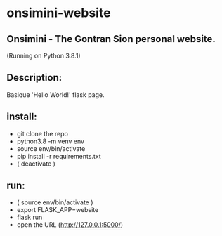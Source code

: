 # onsimini-website
## Onsimini - The Gontran Sion personal website.
(Running on Python 3.8.1)

## Description:
Basique 'Hello World!' flask page.

## install:
  * git clone the repo
  * python3.8 -m venv env
  * source env/bin/activate
  * pip install -r requirements.txt
  * ( deactivate )

## run:
  * ( source env/bin/activate )
  * export FLASK_APP=website
  * flask run
  * open the URL (http://127.0.0.1:5000/)
